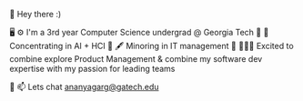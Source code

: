 👋 Hey there :) 

🖥️ ⚙️  I'm a 3rd year Computer Science undergrad @ Georgia Tech 
🤖 👥 Concentrating in AI + HCI 
💼 🖋️ Minoring in IT management 
🎯 👩🏻‍💻 Excited to combine explore Product Management & combine my software dev expertise with my passion for leading teams 

🚀 📫 Lets chat ananyagarg@gatech.edu

<!---
ananyag0/ananyag0 is a ✨ special ✨ repository because its `README.md` (this file) appears on your GitHub profile.
You can click the Preview link to take a look at your changes.
--->
